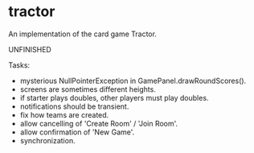 tractor
=======

An implementation of the card game Tractor.

UNFINISHED

Tasks:
* mysterious NullPointerException in GamePanel.drawRoundScores().
* screens are sometimes different heights.
* if starter plays doubles, other players must play doubles.
* notifications should be transient.
* fix how teams are created.
* allow cancelling of 'Create Room' / 'Join Room'.
* allow confirmation of 'New Game'.
* synchronization.
